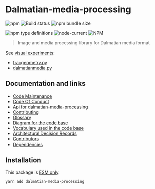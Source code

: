 # Dalmatian-media-processing

![npm](https://img.shields.io/npm/v/dalmatian-media-processing) ![Build
status](https://github.com/flarebyte/dalmatian-media-processing/actions/workflows/main.yml/badge.svg)
![npm bundle
size](https://img.shields.io/bundlephobia/min/dalmatian-media-processing)

![npm type
definitions](https://img.shields.io/npm/types/dalmatian-media-processing)
![node-current](https://img.shields.io/node/v/dalmatian-media-processing)
![NPM](https://img.shields.io/npm/l/dalmatian-media-processing)

> Image and media processing library for Dalmatian media format

See [visual experiments](https://github.com/olih/visual-experiments):
* [fracgeometry.py](https://github.com/olih/visual-experiments/blob/master/fracgeometry.py)
* [dalmatianmedia.py](https://github.com/olih/visual-experiments/blob/master/dalmatianmedia.py)


## Documentation and links

-   [Code Maintenance](MAINTENANCE.md)
-   [Code Of Conduct](CODE_OF_CONDUCT.md)
-   [Api for dalmatian-media-processing](API.md)
-   [Contributing](CONTRIBUTING.md)
-   [Glossary](GLOSSARY.md)
-   [Diagram for the code base](INTERNAL.md)
-   [Vocabulary used in the code base](CODE_VOCABULARY.md)
-   [Architectural Decision Records](DECISIONS.md)
-   [Contributors](https://github.com/flarebyte/dalmatian-media-processing/graphs/contributors)
-   [Dependencies](https://github.com/flarebyte/dalmatian-media-processing/network/dependencies)

## Installation

This package is [ESM
only](https://blog.sindresorhus.com/get-ready-for-esm-aa53530b3f77).

```bash
yarn add dalmatian-media-processing
```
